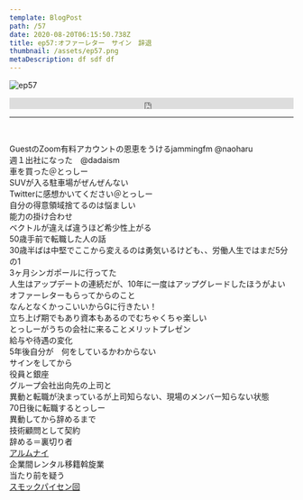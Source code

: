 ```yaml
---  
template: BlogPost  
path: /57
date: 2020-08-20T06:15:50.738Z  
title: ep57:オファーレター　サイン　辞退
thumbnail: /assets/ep57.png
metaDescription: df sdf df  
---  
```

![ep57](/assets/ep57.png)  

<iframe width="100%" height="20" scrolling="no" frameborder="no" allow="autoplay" src="https://w.soundcloud.com/player/?url=https%3A//api.soundcloud.com/tracks/878979802%3Fsecret_token%3Ds-PnjL6V5xS2j&color=%23ff5500&inverse=false&auto_play=false&show_user=true"></iframe>
</br>

***
  
</br>

GuestのZoom有料アカウントの恩恵をうけるjammingfm @naoharu  
週１出社になった　@dadaism  
車を買った＠とっしー  
SUVが入る駐車場がぜんぜんない  
Twitterに感想かいてください＠とっしー  
自分の得意領域捨てるのは悩ましい  
能力の掛け合わせ  
ベクトルが違えば違うほど希少性上がる  
50歳手前で転職した人の話  
30歳半ばは中堅でここから変えるのは勇気いるけども、、労働人生ではまだ5分の1  
3ヶ月シンガポールに行ってた  
人生はアップデートの連続だが、10年に一度はアップグレードしたほうがよい  
オファーレターもらってからのこと  
なんとなくかっこいいからGに行きたい！  
立ち上げ期でもあり資本もあるのでむちゃくちゃ楽しい  
とっしーがうちの会社に来ることメリットプレゼン  
給与や待遇の変化  
5年後自分が　何をしているかわからない  
サインをしてから  
役員と銀座  
グループ会社出向先の上司と  
異動と転職が決まっているが上司知らない、現場のメンバー知らない状態  
70日後に転職するとっしー  
異動してから辞めるまで  
技術顧問として契約  
辞める＝裏切り者  
[アルムナイ](https://hrnote.jp/contents/contents-8627/)  
企業間レンタル移籍斡旋業  
当たり前を疑う  
[スモックパイセン回](https://jamming.fm/41)  